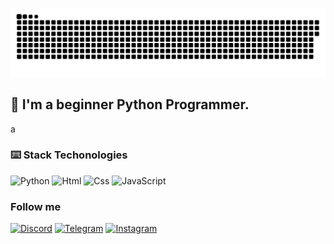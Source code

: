 [![Header](https://github.com/pashtetx/pashtetx/blob/main/assets/header.svg)](https://discord.gg/fRfSKGYxJP)


## 🌱 I'm a beginner Python Programmer.
a

### ⌨️ Stack Techonologies 

![Python](https://img.shields.io/badge/Python-1a1a1a?style=for-the-badge&logo=Python&logoColor=blue)
![Html](https://img.shields.io/badge/-HTML-090909?style=for-the-badge&logo=html5)
![Css](https://img.shields.io/badge/-CSS-090909?style=for-the-badge&logo=css3&logoColor=2862E9)
![JavaScript](https://img.shields.io/badge/-JavaScript-090909?style=for-the-badge&logo=javascript&logoColor=ffbf00)


### Follow me

[![Discord](https://img.shields.io/badge/-Discord-090909?style=for-the-badge&logo=discord&logoColor=7289DA)](https://discord.gg/d2stsGWU)
[![Telegram](https://img.shields.io/badge/-Telegram-090909?style=for-the-badge&logo=telegram&logoColor=2CA5E0)](https://www.instagram.com/radio_pavlo/)
[![Instagram](https://img.shields.io/badge/-Instagram-090909?style=for-the-badge&logo=instagram&logoColor=E4405F)](https://www.instagram.com/radio_pavlo/)

